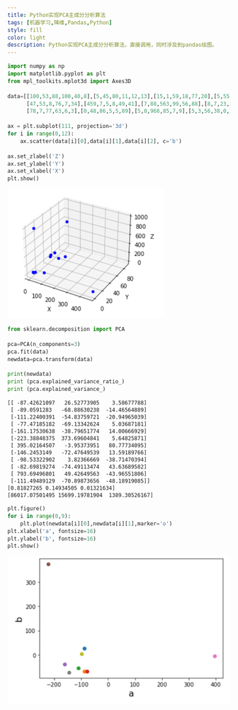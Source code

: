 ```yaml
---
title: Python实现PCA主成分分析算法
tags: [机器学习,降维,Pandas,Python]
style: fill
color: light
description: Python实现PCA主成分分析算法，直接调用，同时涉及到pandas绘图。
---
```


```python
import numpy as np
import matplotlib.pyplot as plt
from mpl_toolkits.mplot3d import Axes3D

data=[[100,53,88,100,40,8],[5,45,80,11,12,13],[15,1,59,18,77,20],[5,55,89,48,8,27],
      [47,53,8,76,7,34],[459,7,5,8,49,41],[7,88,563,99,56,88],[8,7,23,10,8,79],
      [78,7,77,63,6,3],[0,48,86,5,5,89],[5,8,968,85,7,9],[5,3,56,38,0,1]]

ax = plt.subplot(111, projection='3d')  
for i in range(0,12):
    ax.scatter(data[i][0],data[i][1],data[i][2], c='b')

ax.set_zlabel('Z') 
ax.set_ylabel('Y')
ax.set_xlabel('X')
plt.show()
```

![image-20211023161643749](https://raw.githubusercontent.com/ChiBei/Pictures/master/notesimage-20211023161643749.png)

```python
from sklearn.decomposition import PCA

pca=PCA(n_components=3)
pca.fit(data)
newdata=pca.transform(data)

print(newdata)
print (pca.explained_variance_ratio_)
print (pca.explained_variance_)
```

```
[[ -87.42621097   26.52773905    3.58677788]
 [ -89.0591283   -68.88630238  -14.46564889]
 [-111.22400391  -54.83759721  -20.94965039]
 [ -77.47185182  -69.13342624    5.03687181]
 [-161.17530638  -38.79651774   14.00666929]
 [-223.38848375  373.69604841    5.64825871]
 [ 395.02164507   -3.95373951   80.77734095]
 [-146.2453149   -72.47649539   13.59189766]
 [ -98.53322902    3.82366669  -38.71470394]
 [ -82.69819274  -74.49113474   43.63689582]
 [ 793.69496801   49.42649563  -43.96551806]
 [-111.49489129  -70.89873656  -48.18919085]]
[0.81827265 0.14934505 0.01321634]
[86017.07501495 15699.19781904  1389.30526167]
```

```python
plt.figure()
for i in range(0,9):
    plt.plot(newdata[i][0],newdata[i][1],marker='o')
plt.xlabel('a', fontsize=16)
plt.ylabel('b', fontsize=16)
plt.show()
```

![image-20211023161747976](https://raw.githubusercontent.com/ChiBei/Pictures/master/notesimage-20211023161747976.png)